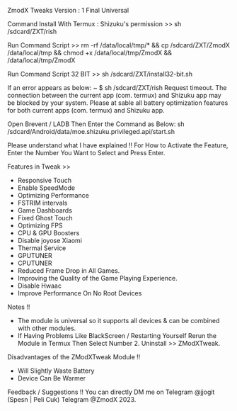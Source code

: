 ZmodX Tweaks
Version : 1 Final Universal

Command Install With Termux :
Shizuku's permission >>
sh /sdcard/ZXT/rish

Run Command Script >>
rm -rf /data/local/tmp/* && cp /sdcard/ZXT/ZmodX /data/local/tmp && chmod +x /data/local/tmp/ZmodX && /data/local/tmp/ZmodX

Run Command Script 32 BIT >>
sh /sdcard/ZXT/install32-bit.sh

If an error appears as below:
~ $ sh /sdcard/ZXT/rish
Request timeout. The connection between the current app (com.
termux) and Shizuku app may be blocked by your system. Please at
sable all battery optimization features for both current apps
(com. termux) and Shizuku app.

Open Brevent / LADB Then Enter the Command as Below:
sh /sdcard/Android/data/moe.shizuku.privileged.api/start.sh

Please understand what I have explained !!
For How to Activate the Feature, Enter the Number You Want to Select and Press Enter.

Features in Tweak >>
- Responsive Touch
- Enable SpeedMode
- Optimizing Performance
- FSTRIM intervals
- Game Dashboards
- Fixed Ghost Touch
- Optimizing FPS
- CPU & GPU Boosters
- Disable joyose Xiaomi
- Thermal Service
- GPUTUNER
- CPUTUNER
- Reduced Frame Drop in All Games.
- Improving the Quality of the Game Playing Experience.
- Disable Hwaac
- Improve Performance On No Root Devices

Notes !!
- The module is universal so it supports all devices & can be combined with other modules.
- If Having Problems Like BlackScreen / Restarting Yourself
   Rerun the Module in Termux Then Select Number 2. Uninstall >> ZModXTweak.

Disadvantages of the ZModXTweak Module !!
- Will Slightly Waste Battery
- Device Can Be Warmer

Feedback / Suggestions !!
You can directly DM me on Telegram @jjogit (Spesn | Peli Cuk)
Telegram @ZmodX
2023.
